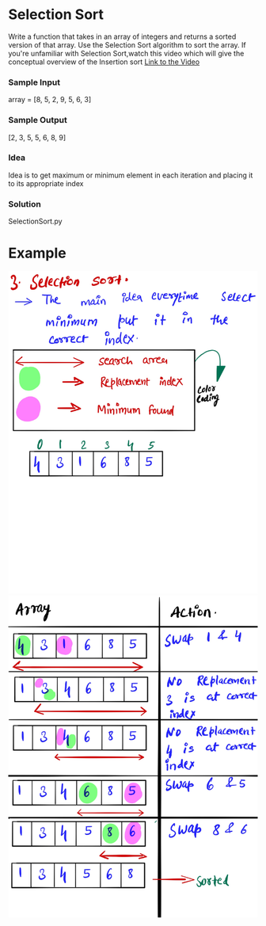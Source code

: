 # Selection Sort #
Write a function that takes in an array of integers and returns a sorted version of that array. Use the Selection Sort algorithm to sort the array.
If you're unfamiliar with Selection Sort,watch this video which will give the conceptual overview of the Insertion sort [Link to the Video](https://www.youtube.com/watch?v=Ns4TPTC8whw) 
### Sample Input ###
array = [8, 5, 2, 9, 5, 6, 3]
### Sample Output ###
[2, 3, 5, 5, 6, 8, 9]


### Idea ##
Idea is to get maximum or minimum element in each iteration and placing it to its appropriate index


### Solution ###
SelectionSort.py 

# Example #
![](images/slectionsort1.jpg)
![](images/slectionsort2.jpg)
